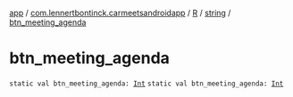 [app](../../../index.md) / [com.lennertbontinck.carmeetsandroidapp](../../index.md) / [R](../index.md) / [string](index.md) / [btn_meeting_agenda](./btn_meeting_agenda.md)

# btn_meeting_agenda

`static val btn_meeting_agenda: `[`Int`](https://kotlinlang.org/api/latest/jvm/stdlib/kotlin/-int/index.html)
`static val btn_meeting_agenda: `[`Int`](https://kotlinlang.org/api/latest/jvm/stdlib/kotlin/-int/index.html)